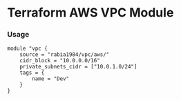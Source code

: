 # Terraform AWS VPC Module

### Usage
```
module "vpc {
    source = "rabia1984/vpc/aws/"
    cidr_block = "10.0.0.0/16"
    private_subnets_cidr = ["10.0.1.0/24"]
    tags = {
        name = "Dev"
    }
}
```